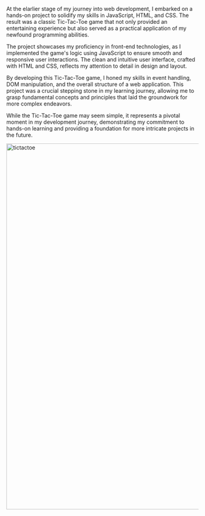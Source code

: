 At the elarlier stage of my journey into web development, I embarked on a hands-on project to solidify my skills in JavaScript, HTML, and CSS. The result was a classic Tic-Tac-Toe game that not only provided an entertaining experience but also served as a practical application of my newfound programming abilities.

The project showcases my proficiency in front-end technologies, as I implemented the game's logic using JavaScript to ensure smooth and responsive user interactions. The clean and intuitive user interface, crafted with HTML and CSS, reflects my attention to detail in design and layout.

By developing this Tic-Tac-Toe game, I honed my skills in event handling, DOM manipulation, and the overall structure of a web application. This project was a crucial stepping stone in my learning journey, allowing me to grasp fundamental concepts and principles that laid the groundwork for more complex endeavors.

While the Tic-Tac-Toe game may seem simple, it represents a pivotal moment in my development journey, demonstrating my commitment to hands-on learning and providing a foundation for more intricate projects in the future.

<img width="960" alt="tictactoe" src="https://github.com/parul-saini/Tic-tac-toe/assets/97037135/9d4c43a5-afe7-4d9b-b280-47b677f4d05d">
